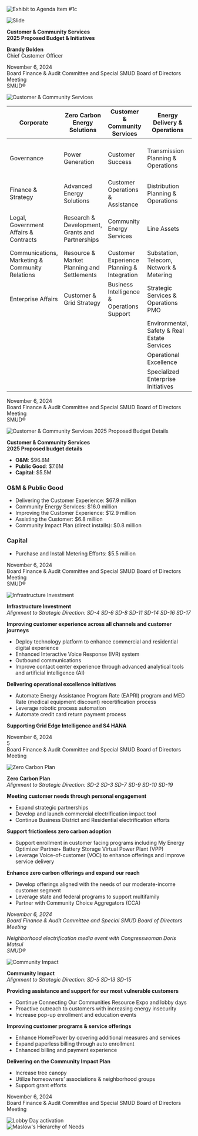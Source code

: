 <!-- Page 1 -->
![Exhibit to Agenda Item #1c](https://via.placeholder.com/1365x768.png?text=Exhibit+to+Agenda+Item+%231c+2025+Proposed+Customer+%26+Community+Services+Budget.+Board+Finance+%26+Audit+Committee+and+Special+SMUD+Board+of+Directors+Meeting+Wednesday%2C+November+6%2C+2024%2C+scheduled+to+begin+at+6%3A00+p.m.+SMUD+Headquarters+Building%2C+Auditorium+Powering+forward.+Together.+SMUD)
<!-- Page 2 -->
![Slide](https://via.placeholder.com/768x1365.png?text=Customer+%26+Community+Services+2025+Proposed+Budget+%26+Initiatives)

**Customer & Community Services**  
**2025 Proposed Budget & Initiatives**

**Brandy Bolden**  
Chief Customer Officer  

November 6, 2024  
Board Finance & Audit Committee and Special SMUD Board of Directors Meeting  
SMUD®
<!-- Page 3 -->
![Customer & Community Services](https://via.placeholder.com/1365x768.png?text=Customer+%26+Community+Services)

| Corporate                               | Zero Carbon Energy Solutions | Customer & Community Services | Energy Delivery & Operations | Information Technology                       | Workforce, Diversity & Enterprise Partnerships |
|-----------------------------------------|------------------------------|-------------------------------|-----------------------------|---------------------------------------------|------------------------------------------------|
| Governance                              | Power Generation             | Customer Success              | Transmission Planning & Operations | Customer & Grid Operations Technology Center | People Services & Strategies                     |
| Finance & Strategy                      | Advanced Energy Solutions     | Customer Operations & Assistance | Distribution Planning & Operations | Enterprise Systems, Strategy & Governance   | Facilities, Security & Emergency Operations      |
| Legal, Government Affairs & Contracts   | Research & Development, Grants and Partnerships | Community Energy Services     | Line Assets                 | AI, Automation & Customer Self-Service Technologies | DEIB, Learning & Sustainable Communities         |
| Communications, Marketing & Community Relations | Resource & Market Planning and Settlements | Customer Experience Planning & Integration | Substation, Telecom, Network & Metering | Cybersecurity                               | Enterprise Change & Organizational Effectiveness |
| Enterprise Affairs                      | Customer & Grid Strategy      | Business Intelligence & Operations Support | Strategic Services & Operations PMO | IT Infrastructure Platform Services         |                                                |
|                                         |                              |                               | Environmental, Safety & Real Estate Services |                                             |                                                |
|                                         |                              |                               | Operational Excellence       |                                             |                                                |
|                                         |                              |                               | Specialized Enterprise Initiatives |                                             |                                                |

November 6, 2024  
Board Finance & Audit Committee and Special SMUD Board of Directors Meeting  
SMUD®
<!-- Page 4 -->
![Customer & Community Services 2025 Proposed Budget Details](https://via.placeholder.com/1365x768.png?text=Customer+%26+Community+Services+2025+Proposed+Budget+Details)

**Customer & Community Services**  
**2025 Proposed budget details**  

- **O&M**: $96.8M  
- **Public Good**: $7.6M  
- **Capital**: $5.5M  

### O&M & Public Good
- Delivering the Customer Experience: $67.9 million  
- Community Energy Services: $16.0 million  
- Improving the Customer Experience: $12.9 million  
- Assisting the Customer: $6.8 million  
- Community Impact Plan (direct installs): $0.8 million  

### Capital
- Purchase and Install Metering Efforts: $5.5 million  

November 6, 2024  
Board Finance & Audit Committee and Special SMUD Board of Directors Meeting  
SMUD®
<!-- Page 5 -->
![Infrastructure Investment](https://via.placeholder.com/1365x768.png?text=Infrastructure+Investment)

**Infrastructure Investment**  
*Alignment to Strategic Direction: SD-4 SD-6 SD-8 SD-11 SD-14 SD-16 SD-17*

**Improving customer experience across all channels and customer journeys**  
- Deploy technology platform to enhance commercial and residential digital experience  
- Enhanced Interactive Voice Response (IVR) system  
- Outbound communications  
- Improve contact center experience through advanced analytical tools and artificial intelligence (AI)  

**Delivering operational excellence initiatives**  
- Automate Energy Assistance Program Rate (EAPRI) program and MED Rate (medical equipment discount) recertification process  
- Leverage robotic process automation  
- Automate credit card return payment process  

**Supporting Grid Edge Intelligence and S4 HANA**  

November 6, 2024  
5  
Board Finance & Audit Committee and Special SMUD Board of Directors Meeting  
<!-- Page 6 -->
![Zero Carbon Plan](https://via.placeholder.com/1365x768.png?text=Zero+Carbon+Plan)

**Zero Carbon Plan**  
*Alignment to Strategic Direction: SD-2 SD-3 SD-7 SD-9 SD-10 SD-19*

**Meeting customer needs through personal engagement**  
- Expand strategic partnerships  
- Develop and launch commercial electrification impact tool  
- Continue Business District and Residential electrification efforts  

**Support frictionless zero carbon adoption**  
- Support enrollment in customer facing programs including My Energy Optimizer Partner+ Battery Storage Virtual Power Plant (VPP)  
- Leverage Voice-of-customer (VOC) to enhance offerings and improve service delivery  

**Enhance zero carbon offerings and expand our reach**  
- Develop offerings aligned with the needs of our moderate-income customer segment  
- Leverage state and federal programs to support multifamily  
- Partner with Community Choice Aggregators (CCA)  

*November 6, 2024*  
*Board Finance & Audit Committee and Special SMUD Board of Directors Meeting*  

*Neighborhood electrification media event with Congresswoman Doris Matsui*  
*SMUD®*
<!-- Page 7 -->
![Community Impact](https://via.placeholder.com/1365x768.png?text=Community+Impact)

**Community Impact**  
*Alignment to Strategic Direction: SD-5 SD-13 SD-15*

**Providing assistance and support for our most vulnerable customers**  
- Continue Connecting Our Communities Resource Expo and lobby days  
- Proactive outreach to customers with increasing energy insecurity  
- Increase pop-up enrollment and education events  

**Improving customer programs & service offerings**  
- Enhance HomePower by covering additional measures and services  
- Expand paperless billing through auto enrollment  
- Enhanced billing and payment experience  

**Delivering on the Community Impact Plan**  
- Increase tree canopy  
- Utilize homeowners’ associations & neighborhood groups  
- Support grant efforts  

November 6, 2024  
Board Finance & Audit Committee and Special SMUD Board of Directors Meeting  

![Lobby Day activation](https://via.placeholder.com/300x200.png?text=Lobby+Day+activation)  
![Maslow's Hierarchy of Needs](https://via.placeholder.com/300x200.png?text=Maslow's+Hierarchy+of+Needs)  

